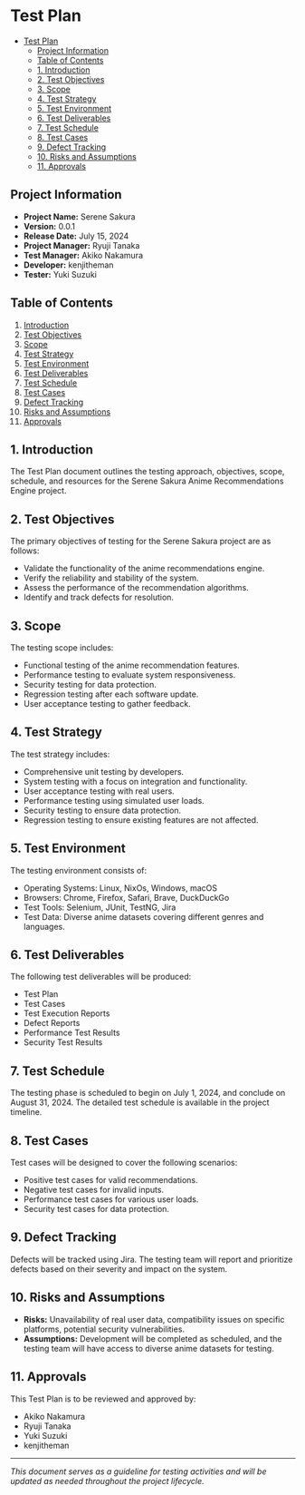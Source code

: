 # Test Plan

<!--toc:start-->
- [Test Plan](#test-plan)
  - [Project Information](#project-information)
  - [Table of Contents](#table-of-contents)
  - [1. Introduction](#1-introduction)
  - [2. Test Objectives](#2-test-objectives)
  - [3. Scope](#3-scope)
  - [4. Test Strategy](#4-test-strategy)
  - [5. Test Environment](#5-test-environment)
  - [6. Test Deliverables](#6-test-deliverables)
  - [7. Test Schedule](#7-test-schedule)
  - [8. Test Cases](#8-test-cases)
  - [9. Defect Tracking](#9-defect-tracking)
  - [10. Risks and Assumptions](#10-risks-and-assumptions)
  - [11. Approvals](#11-approvals)
<!--toc:end-->

## Project Information

- **Project Name:** Serene Sakura
- **Version:** 0.0.1
- **Release Date:** July 15, 2024
- **Project Manager:** Ryuji Tanaka
- **Test Manager:** Akiko Nakamura
- **Developer:** kenjitheman
- **Tester:** Yuki Suzuki

## Table of Contents

1. [Introduction](#introduction)
2. [Test Objectives](#test-objectives)
3. [Scope](#scope)
4. [Test Strategy](#test-strategy)
5. [Test Environment](#test-environment)
6. [Test Deliverables](#test-deliverables)
7. [Test Schedule](#test-schedule)
8. [Test Cases](#test-cases)
9. [Defect Tracking](#defect-tracking)
10. [Risks and Assumptions](#risks-and-assumptions)
11. [Approvals](#approvals)

## 1. Introduction

The Test Plan document outlines the testing approach, objectives, scope, schedule, and resources for the Serene Sakura Anime Recommendations Engine project.

## 2. Test Objectives

The primary objectives of testing for the Serene Sakura project are as follows:

- Validate the functionality of the anime recommendations engine.
- Verify the reliability and stability of the system.
- Assess the performance of the recommendation algorithms.
- Identify and track defects for resolution.

## 3. Scope

The testing scope includes:

- Functional testing of the anime recommendation features.
- Performance testing to evaluate system responsiveness.
- Security testing for data protection.
- Regression testing after each software update.
- User acceptance testing to gather feedback.

## 4. Test Strategy

The test strategy includes:

- Comprehensive unit testing by developers.
- System testing with a focus on integration and functionality.
- User acceptance testing with real users.
- Performance testing using simulated user loads.
- Security testing to ensure data protection.
- Regression testing to ensure existing features are not affected.

## 5. Test Environment

The testing environment consists of:

- Operating Systems: Linux, NixOs, Windows, macOS
- Browsers: Chrome, Firefox, Safari, Brave, DuckDuckGo
- Test Tools: Selenium, JUnit, TestNG, Jira
- Test Data: Diverse anime datasets covering different genres and languages.

## 6. Test Deliverables

The following test deliverables will be produced:

- Test Plan
- Test Cases
- Test Execution Reports
- Defect Reports
- Performance Test Results
- Security Test Results

## 7. Test Schedule

The testing phase is scheduled to begin on July 1, 2024, and conclude on August 31, 2024. The detailed test schedule is available in the project timeline.

## 8. Test Cases

Test cases will be designed to cover the following scenarios:

- Positive test cases for valid recommendations.
- Negative test cases for invalid inputs.
- Performance test cases for various user loads.
- Security test cases for data protection.

## 9. Defect Tracking

Defects will be tracked using Jira. The testing team will report and prioritize defects based on their severity and impact on the system.

## 10. Risks and Assumptions

- **Risks:** Unavailability of real user data, compatibility issues on specific platforms, potential security vulnerabilities.
- **Assumptions:** Development will be completed as scheduled, and the testing team will have access to diverse anime datasets for testing.

## 11. Approvals

This Test Plan is to be reviewed and approved by:

- Akiko Nakamura
- Ryuji Tanaka
- Yuki Suzuki
- kenjitheman

---

*This document serves as a guideline for testing activities and will be updated as needed throughout the project lifecycle.*
